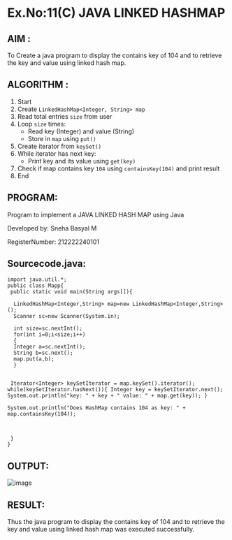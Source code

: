 # Ex.No:11(C)             JAVA LINKED HASHMAP
 ## AIM :

To Create a java program to display the contains key of 104 and to retrieve the key and value using linked hash map.

## ALGORITHM :
1. Start
2. Create `LinkedHashMap<Integer, String> map`
3. Read total entries `size` from user
4. Loop `size` times:
   * Read key (Integer) and value (String)
   * Store in `map` using `put()`
5. Create iterator from `keySet()`
6. While iterator has next key:
   * Print key and its value using `get(key)`
7. Check if map contains key `104` using `containsKey(104)` and print result
8. End


## PROGRAM:

Program to implement a JAVA LINKED HASH MAP using Java

Developed by: Sneha Basyal M

RegisterNumber: 212222240101


## Sourcecode.java:
```
import java.util.*;  
public class Mapp{  
 public static void main(String args[]){ 
     
  LinkedHashMap<Integer,String> map=new LinkedHashMap<Integer,String>(); 
  Scanner sc=new Scanner(System.in);
  
  int size=sc.nextInt();
  for(int i=0;i<size;i++)
  {
  Integer a=sc.nextInt();
  String b=sc.next();
  map.put(a,b);  
  } 
 
  
 Iterator<Integer> keySetIterator = map.keySet().iterator(); while(keySetIterator.hasNext()){ Integer key = keySetIterator.next(); System.out.println("key: " + key + " value: " + map.get(key)); }

System.out.println("Does HashMap contains 104 as key: " + map.containsKey(104));



 }  
}
```


## OUTPUT:
![image](https://github.com/user-attachments/assets/585c3d24-9496-4488-9bba-346205365a7a)


## RESULT:
Thus the  java program to display the contains key of 104 and to retrieve the key and value using linked hash map was executed successfully.








